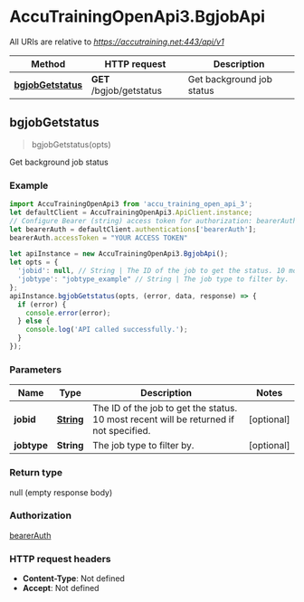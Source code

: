 # AccuTrainingOpenApi3.BgjobApi

All URIs are relative to *https://accutraining.net:443/api/v1*

Method | HTTP request | Description
------------- | ------------- | -------------
[**bgjobGetstatus**](BgjobApi.md#bgjobGetstatus) | **GET** /bgjob/getstatus | Get background job status



## bgjobGetstatus

> bgjobGetstatus(opts)

Get background job status

### Example

```javascript
import AccuTrainingOpenApi3 from 'accu_training_open_api_3';
let defaultClient = AccuTrainingOpenApi3.ApiClient.instance;
// Configure Bearer (string) access token for authorization: bearerAuth
let bearerAuth = defaultClient.authentications['bearerAuth'];
bearerAuth.accessToken = "YOUR ACCESS TOKEN"

let apiInstance = new AccuTrainingOpenApi3.BgjobApi();
let opts = {
  'jobid': null, // String | The ID of the job to get the status. 10 most recent will be returned if not specified.
  'jobtype': "jobtype_example" // String | The job type to filter by.
};
apiInstance.bgjobGetstatus(opts, (error, data, response) => {
  if (error) {
    console.error(error);
  } else {
    console.log('API called successfully.');
  }
});
```

### Parameters


Name | Type | Description  | Notes
------------- | ------------- | ------------- | -------------
 **jobid** | [**String**](.md)| The ID of the job to get the status. 10 most recent will be returned if not specified. | [optional] 
 **jobtype** | **String**| The job type to filter by. | [optional] 

### Return type

null (empty response body)

### Authorization

[bearerAuth](../README.md#bearerAuth)

### HTTP request headers

- **Content-Type**: Not defined
- **Accept**: Not defined

